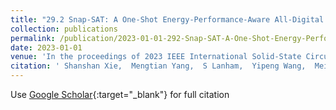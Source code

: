 ```yaml
---
title: "29.2 Snap-SAT: A One-Shot Energy-Performance-Aware All-Digital Compute-in-Memory Solver for Large-Scale Hard Boolean Satisfiability Problems"
collection: publications
permalink: /publication/2023-01-01-292-Snap-SAT-A-One-Shot-Energy-Performance-Aware-All-Digital-Compute-in-Memory-Solver-for-Large-Scale-Hard-Boolean-Satisfiability-Problems
date: 2023-01-01
venue: 'In the proceedings of 2023 IEEE International Solid-State Circuits Conference (ISSCC)'
citation: ' Shanshan Xie,  Mengtian Yang,  S Lanham,  Yipeng Wang,  Meizhi Wang,  Sirish Oruganti,  Jaydeep Kulkarni, &quot;29.2 Snap-SAT: A One-Shot Energy-Performance-Aware All-Digital Compute-in-Memory Solver for Large-Scale Hard Boolean Satisfiability Problems.&quot; In the proceedings of 2023 IEEE International Solid-State Circuits Conference (ISSCC), 2023.'
---
```

Use [Google Scholar](https://scholar.google.com/scholar?q=29.2+Snap+SAT:+A+One+Shot+Energy+Performance+Aware+All+Digital+Compute+in+Memory+Solver+for+Large+Scale+Hard+Boolean+Satisfiability+Problems){:target="_blank"} for full citation